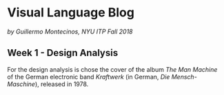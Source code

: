 # Visual Language Blog
*by Guillermo Montecinos, NYU ITP Fall 2018*

## Week 1 - Design Analysis
For the design analysis is chose the cover of the album *The Man Machine* of the German electronic band *Kraftwerk* (in German, *Die Mensch-Maschine*), released in 1978.
